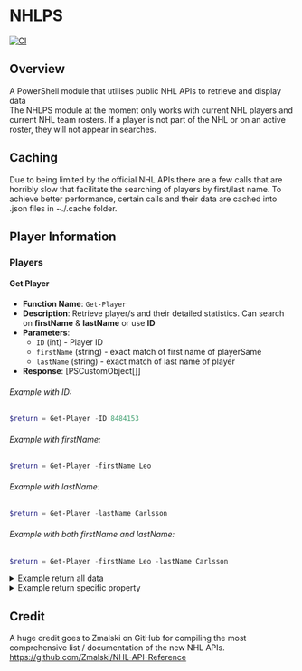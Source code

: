 # NHLPS
[![CI](https://github.com/swavi/NHLPS/actions/workflows/Tests-and-deploy.yml/badge.svg)](https://github.com/swavi/NHLPS/actions/workflows/Tests-and-deploy.yml)

## Overview
A PowerShell module that utilises public NHL APIs to retrieve and display data <br>
The NHLPS module at the moment only works with current NHL players and current NHL team rosters. If a player is not part of the NHL or on an active roster, they will not appear in searches.

## Caching
Due to being limited by the official NHL APIs there are a few  calls that are horribly slow that facilitate the searching of players by first/last name. To achieve better performance, certain calls and their data are cached into .json files in ~./.cache folder. 

## Player Information

### Players

#### Get Player
- **Function Name**: `Get-Player`
- **Description**: Retrieve player/s and their detailed statistics. Can search on <strong>firstName</strong> & <strong>lastName</strong> or use <strong>ID</strong>
- **Parameters**:
  - `ID` (int) - Player ID
  - `firstName` (string) - exact match of first name of playerSame
  - `lastName` (string) - exact match of last name of player
- **Response**: [PSCustomObject[]]

###### Example with ID:
```PowerShell
$return = Get-Player -ID 8484153
```

###### Example with firstName:
```PowerShell
$return = Get-Player -firstName Leo
```

###### Example with lastName:
```PowerShell
$return = Get-Player -lastName Carlsson
```

###### Example with both firstName and lastName:
```PowerShell
$return = Get-Player -firstName Leo -lastName Carlsson
```
<details>
    <summary>Example return all data</summary>

```
Get-Player -ID 8484153

playerId            : 8484153
isActive            : True
currentTeamId       : 24
currentTeamAbbrev   : ANA
fullTeamName        : @{default=Anaheim Ducks; fr=Ducks d'Anaheim}
firstName           : @{default=Leo}
lastName            : @{default=Carlsson}
teamLogo            : https://assets.nhle.com/logos/nhl/svg/ANA_light.svg
sweaterNumber       : 91
position            : C
headshot            : https://assets.nhle.com/mugs/nhl/20232024/ANA/8484153.png
heroImage           : https://assets.nhle.com/mugs/actionshots/1296x729/8484153.jpg
heightInInches      : 75
heightInCentimeters : 191
weightInPounds      : 194
weightInKilograms   : 88
birthDate           : 2004-12-26
birthCity           : @{default=Karlstad}
birthCountry        : SWE
shootsCatches       : L
draftDetails        : @{year=2023; teamAbbrev=ANA; round=1; pickInRound=2; overallPick=2}
playerSlug          : leo-carlsson-8484153
inTop100AllTime     : 0
inHHOF              : 0
featuredStats       : @{season=20232024; regularSeason=}
careerTotals        : @{regularSeason=}
shopLink            : #TODO
twitterLink         : #TODO
watchLink           : #TODO
last5Games          : {@{gameId=2023020299; gameTypeId=2; teamAbbrev=ANA; homeRoadFlag=H; gameDate=2023-11-24; goals=0; assists=0; points=0; plusMinus=0; powerPlayGoals=0;
                      shots=1; shifts=19; shorthandedGoals=0; pim=0; opponentAbbrev=LAK; toi=16:05}, @{gameId=2023020290; gameTypeId=2; teamAbbrev=ANA; homeRoadFlag=H;
                      gameDate=2023-11-22; goals=0; assists=1; points=1; plusMinus=0; powerPlayGoals=0; shots=3; shifts=17; shorthandedGoals=0; pim=0; opponentAbbrev=MTL;
                      toi=16:02}, @{gameId=2023020271; gameTypeId=2; teamAbbrev=ANA; homeRoadFlag=H; gameDate=2023-11-19; goals=0; assists=0; points=0; plusMinus=0;
                      powerPlayGoals=0; shots=3; shifts=18; shorthandedGoals=0; pim=0; opponentAbbrev=STL; toi=17:12}, @{gameId=2023020240; gameTypeId=2; teamAbbrev=ANA;
                      homeRoadFlag=R; gameDate=2023-11-15; goals=0; assists=0; points=0; plusMinus=-2; powerPlayGoals=0; shots=0; shifts=22; shorthandedGoals=0; pim=0;
                      opponentAbbrev=COL; toi=17:44}…}
seasonTotals        : {@{season=20152016; gameTypeId=2; leagueAbbrev=WSI U12; teamName=; sequence=206766; gamesPlayed=6; goals=3; assists=1; points=4; pim=2}, @{season=20172018;    
                      gameTypeId=2; leagueAbbrev=U16 Div.1; teamName=; sequence=158274; gamesPlayed=15; goals=13; assists=14; points=27; pim=0}, @{season=20182019; gameTypeId=2;    
                      leagueAbbrev=U16 SM; teamName=; sequence=43127; gamesPlayed=3; goals=1; assists=0; points=1; pim=0}, @{season=20182019; gameTypeId=2; leagueAbbrev=U16
                      Region; teamName=; sequence=43472; gamesPlayed=19; goals=0; assists=10; points=10; pim=8}…}
currentTeamRoster   : {@{playerId=8484153; lastName=; firstName=; playerSlug=leo-carlsson-8484153}, @{playerId=8475842; lastName=; firstName=; playerSlug=sam-carrick-8475842},      
                      @{playerId=8480843; lastName=; firstName=; playerSlug=lukas-dostal-8480843}, @{playerId=8482142; lastName=; firstName=; playerSlug=jamie-drysdale-8482142}…} 
```
</details>

<details>
    <summary>Example return specific property</summary>

```
Get-Player -ID 8476459 | Select-Object -Property sweaterNumber

sweaterNumber
-------------
           93
```
</details>

## Credit
A huge credit goes to Zmalski on GitHub for compiling the most comprehensive list / documentation of the new NHL APIs.
https://github.com/Zmalski/NHL-API-Reference